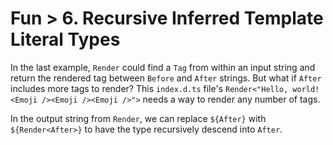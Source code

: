 # Fun > 6. Recursive Inferred Template Literal Types

In the last example, `Render` could find a `Tag` from within an input string and return the rendered tag between `Before` and `After` strings.
But what if `After` includes more tags to render?
This `index.d.ts` file's `Render<"Hello, world! <Emoji /><Emoji /><Emoji />">` needs a way to render any number of tags.

In the output string from `Render`, we can replace `${After}` with `${Render<After>}` to have the type recursively descend into `After`.
